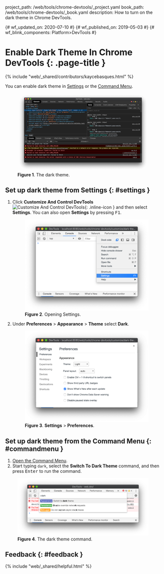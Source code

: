 project_path: /web/tools/chrome-devtools/_project.yaml
book_path: /web/tools/chrome-devtools/_book.yaml
description: How to turn on the dark theme in Chrome DevTools.

{# wf_updated_on: 2020-07-10 #}
{# wf_published_on: 2019-05-03 #}
{# wf_blink_components: Platform>DevTools #}

# Enable Dark Theme In Chrome DevTools {: .page-title }

{% include "web/_shared/contributors/kaycebasques.html" %}

You can enable dark theme in [Settings](#settings) or the [Command Menu](#commandmenu).

<figure>
  <img src="images/darktheme.png"
       alt="The dark theme."/>
  <figcaption>
    <b>Figure 1</b>. The dark theme.
  </figcaption>
</figure>

## Set up dark theme from Settings {: #settings }

[icon]: /web/tools/chrome-devtools/images/shared/main-menu.png

1. Click **Customize And Control DevTools** ![Customize And Control
   DevTools][icon]{: .inline-icon } and then select **Settings**. You can also open
   **Settings** by pressing <kbd>F1</kbd>.

     <figure>
       <img src="images/opensettings.png"
            alt="Opening Settings."/>
       <figcaption>
         <b>Figure 2</b>. Opening Settings.
       </figcaption>
     </figure>

1. Under **Preferences** > **Appearance** > **Theme** select **Dark**.

     <figure>
       <img src="images/preferences.png"
            alt="Settings > Preferences."/>
       <figcaption>
         <b>Figure 3</b>. <b>Settings</b> > <b>Preferences</b>.
       </figcaption>
     </figure>

## Set up dark theme from the Command Menu {: #commandmenu }

1. [Open the Command Menu](/web/tools/chrome-devtools/command-menu/).
1. Start typing `dark`, select the **Switch To Dark Theme** command, and then press
   <kbd>Enter</kbd> to run the command.

<figure>
  <img src="images/darkthemecommand.png"
       alt="The dark theme command."/>
  <figcaption>
    <b>Figure 4</b>. The dark theme command.
  </figcaption>
</figure>

## Feedback {: #feedback }

{% include "web/_shared/helpful.html" %}
